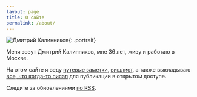 ```yaml
---
layout: page
title: О сайте
permalink: /about/
---
```


![Дмитрий Калинников](http://cs302803.vk.me/v302803523/2981/4B1T26LA_tQ.jpg){: .portrait}

Меня зовут Дмитрий Калинников, мне 36 лет, живу и работаю в Москве.

На этом сайте я веду [путевые заметки](/travel), [вишлист](/wishlist), а также выкладываю [все, что когда-то писал](/) для публикации в открытом доступе.

Следите за обновлениями [по RSS<i class="fa fa-rss-square brand-calm inline"></i>](/feed.xml).
